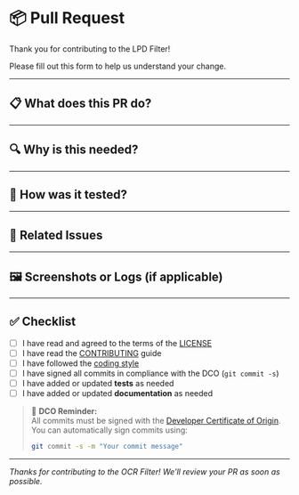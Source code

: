 # 📦 Pull Request

Thank you for contributing to the LPD Filter!

Please fill out this form to help us understand your change.

---

## 📋 What does this PR do?

<!-- Describe the change in plain language. What does it fix or add? -->

---

## 🔍 Why is this needed?

<!-- Motivation: Is this fixing a bug, improving performance, adding a new feature, etc.? -->

---

## 🧪 How was it tested?

<!-- Briefly describe how you tested this. Unit test? Manual test case? Sample run? -->

---

## 🔗 Related Issues

<!-- List related issues or PRs with references (e.g., Fixes #123) -->

---

## 🖼️ Screenshots or Logs (if applicable)

<!-- Drop in screenshots, before/after comparisons, or relevant logs -->

---

## ✅ Checklist

- [ ] I have read and agreed to the terms of the [LICENSE](../LICENSE)
- [ ] I have read the [CONTRIBUTING](../CONTRIBUTING.md) guide
- [ ] I have followed the [coding style](../CONTRIBUTING.md#coding-style)
- [ ] I have signed all commits in compliance with the DCO (`git commit -s`)
- [ ] I have added or updated **tests** as needed
- [ ] I have added or updated **documentation** as needed

> 📄 **DCO Reminder:**  
> All commits must be signed with the [Developer Certificate of Origin](https://developercertificate.org/).  
> You can automatically sign commits using:
>
> ```bash
> git commit -s -m "Your commit message"
> ```

---

_Thanks for contributing to the OCR Filter! We’ll review your PR as soon as possible._
